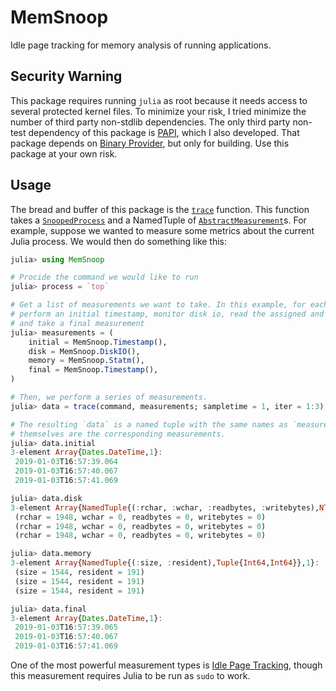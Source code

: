 # MemSnoop

Idle page tracking for memory analysis of running applications.

## Security Warning

This package requires running `julia` as root because it needs access to several protected
kernel files. To minimize your risk, I tried minimize the number of third party non-stdlib 
dependencies. The only third party non-test dependency of this package is 
[PAPI](https://github.com/hildebrandmw/PAPI.jl), which I also developed. That package 
depends on [Binary Provider](https://github.com/JuliaPackaging/BinaryProvider.jl), but only
for building. Use this package at your own risk.

## Usage

The bread and buffer of this package is the [`trace`](@ref) function. This function takes 
a [`SnoopedProcess`](@ref) and a NamedTuple of [`AbstractMeasurement`](@ref)s. For example,
suppose we wanted to measure some metrics about the current Julia process. We would then
do something like this:

```julia
julia> using MemSnoop

# Procide the command we would like to run
julia> process = `top`

# Get a list of measurements we want to take. In this example, for each measurement we 
# perform an initial timestamp, monitor disk io, read the assigned and resident memory, 
# and take a final measurement
julia> measurements = (
    initial = MemSnoop.Timestamp(),
    disk = MemSnoop.DiskIO(),
    memory = MemSnoop.Statm(),
    final = MemSnoop.Timestamp(),
)

# Then, we perform a series of measurements.
julia> data = trace(command, measurements; sampletime = 1, iter = 1:3);

# The resulting `data` is a named tuple with the same names as `measurements`. The values
# themselves are the corresponding measurements.
julia> data.initial
3-element Array{Dates.DateTime,1}:
 2019-01-03T16:57:39.064
 2019-01-03T16:57:40.067
 2019-01-03T16:57:41.069

julia> data.disk
3-element Array{NamedTuple{(:rchar, :wchar, :readbytes, :writebytes),NTuple{4,Int64}},1}:
 (rchar = 1948, wchar = 0, readbytes = 0, writebytes = 0)
 (rchar = 1948, wchar = 0, readbytes = 0, writebytes = 0)
 (rchar = 1948, wchar = 0, readbytes = 0, writebytes = 0)

julia> data.memory
3-element Array{NamedTuple{(:size, :resident),Tuple{Int64,Int64}},1}:
 (size = 1544, resident = 191)
 (size = 1544, resident = 191)
 (size = 1544, resident = 191)

julia> data.final
3-element Array{Dates.DateTime,1}:
 2019-01-03T16:57:39.065
 2019-01-03T16:57:40.067
 2019-01-03T16:57:41.069
```

One of the most powerful measurement types is [Idle Page Tracking](@ref), though this 
measurement requires Julia to be run as `sudo` to work.
